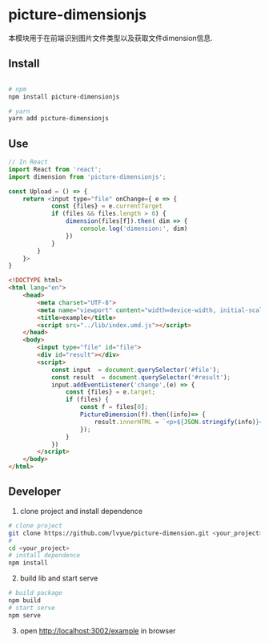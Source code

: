 # picture-dimensionjs  

本模块用于在前端识别图片文件类型以及获取文件dimension信息.



## Install

```bash  

# npm
npm install picture-dimensionjs

# yarn 
yarn add picture-dimensionjs

```

## Use
```js
// In React
import React from 'react';
import dimension from 'picture-dimensionjs';

const Upload = () => {
    return <input type="file" onChange={ e => {
            const {files} = e.currentTarget
            if (files && files.length > 0) {
                dimension(files[f]).then( dim => {
                    console.log('dimension:', dim)
                })
            }
        } 
    }>
}

```

```html
<!DOCTYPE html>
<html lang="en">
    <head>
        <meta charset="UTF-8">
        <meta name="viewport" content="width=device-width, initial-scale=1.0">
        <title>example</title>
        <script src="../lib/index.umd.js"></script>
    </head>
    <body>
        <input type="file" id="file">
        <div id="result"></div>
        <script>
            const input  = document.querySelector('#file');
            const result  = document.querySelector('#result');
            input.addEventListener('change',(e) => {
                const {files} = e.target;
                if (files) {
                    const f = files[0];
                    PictureDimension(f).then((info)=> {
                        result.innerHTML = `<p>${JSON.stringify(info)}</p>`
                    });
                }
            })
        </script>
    </body>
</html>

```


## Developer  

1. clone project and install dependence

```bash
# clone project
git clone https://github.com/lvyue/picture-dimension.git <your_project>
#
cd <your_project>
# install dependence
npm install 

```

2. build lib and start serve

```bash
# build package
npm build
# start serve
npm serve

```

3. open [http://localhost:3002/example](http://localhost:3002/example) in browser


